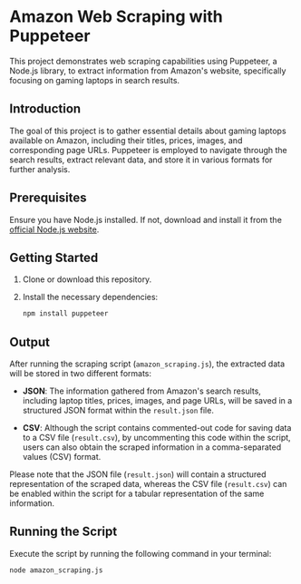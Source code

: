 # Amazon Web Scraping with Puppeteer

This project demonstrates web scraping capabilities using Puppeteer, a Node.js library, to extract information from Amazon's website, specifically focusing on gaming laptops in search results.

## Introduction

The goal of this project is to gather essential details about gaming laptops available on Amazon, including their titles, prices, images, and corresponding page URLs. Puppeteer is employed to navigate through the search results, extract relevant data, and store it in various formats for further analysis.

## Prerequisites

Ensure you have Node.js installed. If not, download and install it from the [official Node.js website](https://nodejs.org/).

## Getting Started

1. Clone or download this repository.

2. Install the necessary dependencies:

    ```bash
    npm install puppeteer
    ```

## Output

After running the scraping script (`amazon_scraping.js`), the extracted data will be stored in two different formats:

- **JSON**: The information gathered from Amazon's search results, including laptop titles, prices, images, and page URLs, will be saved in a structured JSON format within the `result.json` file.

- **CSV**: Although the script contains commented-out code for saving data to a CSV file (`result.csv`), by uncommenting this code within the script, users can also obtain the scraped information in a comma-separated values (CSV) format.

Please note that the JSON file (`result.json`) will contain a structured representation of the scraped data, whereas the CSV file (`result.csv`) can be enabled within the script for a tabular representation of the same information.


## Running the Script

Execute the script by running the following command in your terminal:

```bash
node amazon_scraping.js


